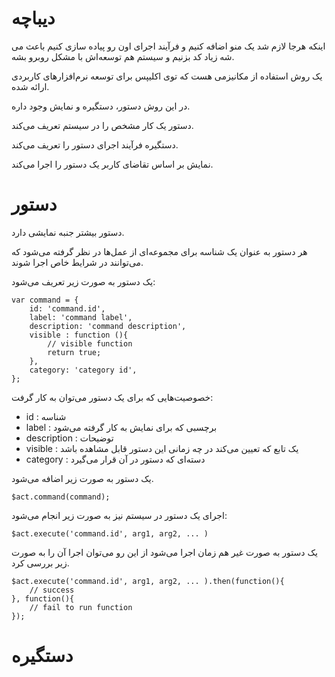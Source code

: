 

# دیباچه

اینکه هرجا لازم شد یک منو اضافه کنیم و فرآیند اجرای اون رو پیاده سازی کنیم باعث می شه زیاد کد بزنیم و سیستم هم توسعه‌اش با مشکل روبرو بشه.

یک روش استفاده از مکانیزمی هست که توی اکلیپس برای توسعه نرم‌افزارهای کاربردی ارائه شده.

در این روش دستور، دستگیره و نمایش وجود داره.

دستور یک کار مشخص را در سیستم تعریف می‌کند. 

دستگیره فرآیند اجرای دستور را تعریف می‌کند.

نمایش بر اساس تقاضای کاربر یک دستور را اجرا می‌کند.

# دستور

دستور بیشتر جنبه نمایشی دارد.

هر دستور به عنوان یک شناسه برای مجموعه‌ای از عمل‌ها در نظر گرفته می‌شود که می‌توانند در شرایط خاص اجرا شوند.

یک دستور به صورت زیر تعریف می‌شود:


	var command = {
		id: 'command.id',
		label: 'command label',
		description: 'command description',
		visible : function (){
			// visible function
			return true;
		},
		category: 'category id',
	};

خصوصیت‌هایی که برای یک دستور می‌توان به کار گرفت:

- id : شناسه
- label : برچسبی که برای نمایش به کار گرفته می‌شود
- description : توضیحات
- visible : یک تابع که تعیین می‌کند در چه زمانی این دستور قابل مشاهده باشد
- category : دسته‌ای که دستور در آن قرار می‌گیرد

یک دستور به صورت زیر اضافه می‌شود.


	$act.command(command);

اجرای یک دستور در سیستم نیز به صورت زیر انجام می‌شود:


	$act.execute('command.id', arg1, arg2, ... )

یک دستور به صورت غیر هم زمان اجرا می‌شود از این رو می‌توان اجرا آن را به صورت زیر بررسی کرد.

	$act.execute('command.id', arg1, arg2, ... ).then(function(){
		// success 
	}, function(){
		// fail to run function
	});

# دستگیره